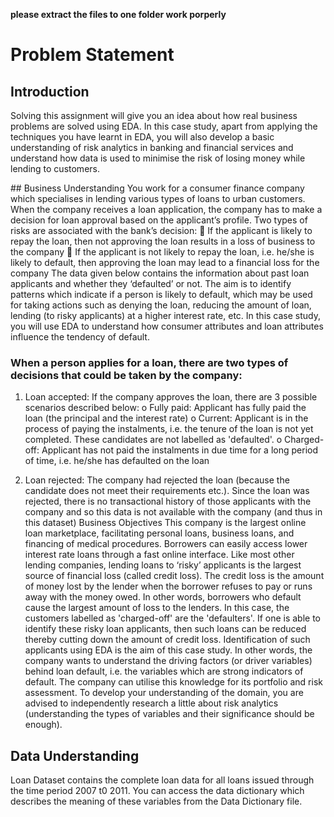 **please extract the files to one folder work porperly**

# Problem Statement

## Introduction
<p> Solving this assignment will give you an idea about how real business problems are solved using
EDA. In this case study, apart from applying the techniques you have learnt in EDA, you will also
develop a basic understanding of risk analytics in banking and financial services and understand
how data is used to minimise the risk of losing money while lending to customers.</p>
## Business Understanding
You work for a consumer finance company which specialises in lending various types of loans
to urban customers. When the company receives a loan application, the company has to make
a decision for loan approval based on the applicant’s profile. Two types of risks are associated
with the bank’s decision:
 If the applicant is likely to repay the loan, then not approving the loan results in a loss
of business to the company
 If the applicant is not likely to repay the loan, i.e. he/she is likely to default, then
approving the loan may lead to a financial loss for the company
The data given below contains the information about past loan applicants and whether they
‘defaulted’ or not. The aim is to identify patterns which indicate if a person is likely to default,
which may be used for taking actions such as denying the loan, reducing the amount of loan,
lending (to risky applicants) at a higher interest rate, etc.
In this case study, you will use EDA to understand how consumer attributes and loan
attributes influence the tendency of default.



### When a person applies for a loan, there are two types of decisions that could be taken by the company:

1. Loan accepted: If the company approves the loan, there are 3 possible scenarios
described below:
o Fully paid: Applicant has fully paid the loan (the principal and the interest rate)
o Current: Applicant is in the process of paying the instalments, i.e. the tenure of
the loan is not yet completed. These candidates are not labelled as 'defaulted'.
o Charged-off: Applicant has not paid the instalments in due time for a long period
of time, i.e. he/she has defaulted on the loan

2. Loan rejected: The company had rejected the loan (because the candidate does not
meet their requirements etc.). Since the loan was rejected, there is no transactional
history of those applicants with the company and so this data is not available with the
company (and thus in this dataset)
Business Objectives
This company is the largest online loan marketplace, facilitating personal loans, business loans,
and financing of medical procedures. Borrowers can easily access lower interest rate loans
through a fast online interface.
Like most other lending companies, lending loans to ‘risky’ applicants is the largest source of
financial loss (called credit loss). The credit loss is the amount of money lost by the lender when
the borrower refuses to pay or runs away with the money owed. In other words, borrowers
who default cause the largest amount of loss to the lenders. In this case, the customers labelled
as 'charged-off' are the 'defaulters'.
If one is able to identify these risky loan applicants, then such loans can be reduced thereby
cutting down the amount of credit loss. Identification of such applicants using EDA is the aim of
this case study.
In other words, the company wants to understand the driving factors (or driver
variables) behind loan default, i.e. the variables which are strong indicators of default. The
company can utilise this knowledge for its portfolio and risk assessment.
To develop your understanding of the domain, you are advised to independently research a
little about risk analytics (understanding the types of variables and their significance should be
enough).
## Data Understanding
Loan Dataset contains the complete loan data for all loans issued through the time period 2007
t0 2011.
You can access the data dictionary which describes the meaning of these variables from the
Data Dictionary file.
